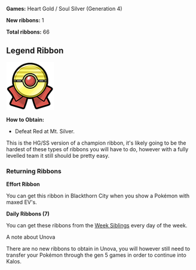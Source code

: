 **Games:** Heart Gold / Soul Silver (Generation 4)

**New ribbons:** 1

**Total ribbons:** 66

## Legend Ribbon

![](../pokemonimages/legendribbon.png)

**How to Obtain:**

-   Defeat Red at Mt. Silver.


This is the HG/SS version of a champion ribbon, it's likely going to be the hardest of these types of ribbons you will have to do, however with a fully levelled team it still should be pretty easy.

### Returning Ribbons

**Effort Ribbon**

You can get this ribbon in Blackthorn City when you show a Pokémon with maxed EV's.

**Daily Ribbons (7)**

You can get these ribbons from the [Week Siblings](https://www.google.com/url?q=https%3A%2F%2Fbulbapedia.bulbagarden.net%2Fwiki%2FWeek_Siblings&sa=D&sntz=1&usg=AOvVaw38kWMnYEJzapDy-Z0TlPFv) every day of the week.

A note about Unova

There are no new ribbons to obtain in Unova, you will however still need to transfer your Pokémon through the gen 5 games in order to continue into Kalos.
